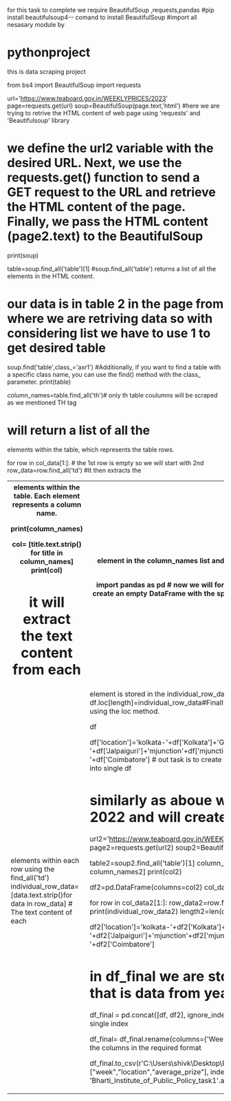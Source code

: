 for this task to complete we require BeautifulSoup ,requests,pandas 
#pip install beautifulsoup4-- comand to install BeautifulSoup 
#import all nesasary module by

# pythonproject
this is data scraping project 

from bs4 import BeautifulSoup
import requests

url='https://www.teaboard.gov.in/WEEKLYPRICES/2023'
page=requests.get(url)
soup=BeautifulSoup(page.text,'html') 
#here we are trying to retrive the HTML content of web page using 'requests'  and 'Beautifulsoup' library 
# we define the url2 variable with the desired URL. Next, we use the requests.get() function to send a GET request to the URL and retrieve the HTML content of the page. Finally, we pass the HTML content (page2.text) to the BeautifulSoup


print(soup)

table=soup.find_all('table')[1] 
#soup.find_all('table') returns a list of all the <table> elements in the HTML content. 
# our data is in table 2 in the page from where we are retriving data  so with considering list we have to use 1 to get desired table
soup.find('table',class_='axr1') #Additionally, if you want to find a table with a specific class name, you can use the find() method with the class_ parameter.
print(table)

column_names=table.find_all('th')# only th table coulumns will be scraped as we mentioned TH tag 
# will return a list of all the <th> elements within the table. Each element represents a column name.

print(column_names)

col=  [title.text.strip() for title in column_names]
print(col)
# it will extract the text content from each <th> element in the column_names list and store them as column names in the col list.  and strip will  remove any leading or trailing whitespace

import pandas as pd # now we will format the data by using pandas
df=pd.DataFrame(columns=col) #it will create an empty DataFrame with the specified column names and print it out. 
df
col_data=table.find_all('tr') # it will return a list of all the <tr> elements within the table, which represents the table rows.

for row in col_data[1:]: # the 1st row is empty so we will start with 2nd
    row_data=row.find_all('td') #It then extracts the <td> elements within each row using the find_all('td')
    individual_row_data=[data.text.strip()for data in row_data] # The text content of each <td> element is stored in the individual_row_data list. 
    print(individual_row_data)
    length=len(df)
    df.loc[length]=individual_row_data#Finally, the individual_row_data list is added as a new row to the DataFrame df using the loc method.
    
df

df['location']='kolkata-'+df['Kolkata']+'Guwahati-'+df['Guwahati']+df['Guwahati']+'Siliguri-'+'Jalpaiguri-'+df['Jalpaiguri']+'mjunction'+df['mjunction']+'Cochin'+df['Cochin']+'Coonoor'+df['Coonoor']+'Coimbatore-'+df['Coimbatore'] # out task is to create single column (location ) so we will concate all the unnecessary columns into single 
df 


# similarly as aboue we are doing same process for year 2022 and will create datafreame2 as df2

url2='https://www.teaboard.gov.in/WEEKLYPRICES/2022'  
page2=requests.get(url2)
soup2=BeautifulSoup(page2.text,'html')

table2=soup2.find_all('table')[1]
column_names2=table2.find_all('th')
col2=  [title.text.strip() for title in column_names2]
print(col2)

df2=pd.DataFrame(columns=col2)
col_data2=table2.find_all('tr')

for row in col_data2[1:]:
    row_data2=row.find_all('td')
    individual_row_data2=[data.text.strip()for data in row_data2]
    print(individual_row_data2)
    length2=len(df2)
    df2.loc[length2]=individual_row_data2
df2

df2['location']='kolkata-'+df2['Kolkata']+'Guwahati-'+df2['Guwahati']+df2['Guwahati']+'Siliguri-'+'Jalpaiguri-'+df2['Jalpaiguri']+'mjunction'+df2['mjunction']+'Cochin'+df2['Cochin']+'Coonoor'+df2['Coonoor']+'Coimbatore-'+df2['Coimbatore']


# in df_final we are storing both data freames in single that is data from year 2023 and year 2022
df_final = pd.concat([df, df2], ignore_index=True)
df_final # we have to ignore index of 2nd df so i'll continue with single index

df_final= df_final.rename(columns={'Week Ending/Date': 'week', 'Tea Serve': 'average_prize'}) # we will rename the columns in the required format

df_final.to_csv(r'C:\Users\shivk\Desktop\ETL\pandas\Bharti_Institute_of_Public_Policy_task1.csv', columns=["week","location","average_prize"], index=False) # exporting to the csv file with name 'Bharti_Institute_of_Public_Policy_task1'.and we are done

